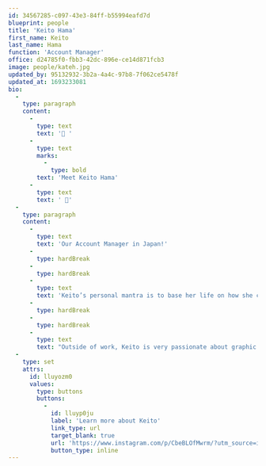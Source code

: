 ```yaml
---
id: 34567285-c097-43e3-84ff-b55994eafd7d
blueprint: people
title: 'Keito Hama'
first_name: Keito
last_name: Hama
function: 'Account Manager'
office: d24785f0-fbb3-42dc-896e-ce14d871fcb3
image: people/kateh.jpg
updated_by: 95132932-3b2a-4a4c-97b8-7f062ce5478f
updated_at: 1693233081
bio:
  -
    type: paragraph
    content:
      -
        type: text
        text: '🌟 '
      -
        type: text
        marks:
          -
            type: bold
        text: 'Meet Keito Hama'
      -
        type: text
        text: ' 🌟'
  -
    type: paragraph
    content:
      -
        type: text
        text: 'Our Account Manager in Japan!'
      -
        type: hardBreak
      -
        type: hardBreak
      -
        type: text
        text: 'Keito’s personal mantra is to base her life on how she chooses to live it each day. She is a big believer that the decisions and choices she makes every day can determine how she lives her best life.'
      -
        type: hardBreak
      -
        type: hardBreak
      -
        type: text
        text: "Outside of work, Keito is very passionate about graphic design. She draws for friends' weddings and even creates materials for restaurants and stores!"
  -
    type: set
    attrs:
      id: lluyozm0
      values:
        type: buttons
        buttons:
          -
            id: lluyp0ju
            label: 'Learn more about Keito'
            link_type: url
            target_blank: true
            url: 'https://www.instagram.com/p/CbeBLOfMwrm/?utm_source=ig_web_copy_link&igshid=MzRlODBiNWFlZA=='
            button_type: inline
---
```

